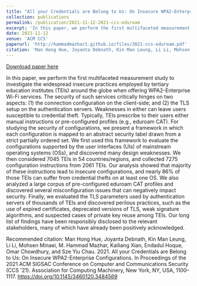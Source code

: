 ```yaml
---
title: "All your Credentials are Belong to Us: On Insecure WPA2-Enterprise Configurations"
collection: publications
permalink: /publication/2021-11-12-2021-ccs-eduroam
excerpt: 'In this paper, we perform the first multifaceted measurement study to investigate the widespread insecure practices employed by tertiary education institutes (TEIs) around the globe when offering WPA2-Enterprise Wi-Fi services. The security of such services critically hinges on two aspects: (1) the connection configuration on the client-side; and (2) the TLS setup on the authentication servers. Weaknesses in either can leave users susceptible to credential theft. Typically, TEIs prescribe to their users either manual instructions or pre-configured profiles (e.g., eduroam CAT). For studying the security of configurations, we present a framework in which each configuration is mapped to an abstract security label drawn from a strict partially ordered set. We first used this framework to evaluate the configurations supported by the user interfaces (UIs) of mainstream operating systems (OSs), and discovered many design weaknesses. We then considered 7045 TEIs in 54 countries/regions, and collected 7275 configuration instructions from 2061 TEIs. Our analysis showed that majority of these instructions lead to insecure configurations, and nearly 86% of those TEIs can suffer from credential thefts on at least one OS. We also analyzed a large corpus of pre-configured eduroam CAT profiles and discovered several misconfiguration issues that can negatively impact security. Finally, we evaluated the TLS parameters used by authentication servers of thousands of TEIs and discovered perilous practices, such as the use of expired certificates, deprecated versions of TLS, weak signature algorithms, and suspected cases of private key reuse among TEIs. Our long list of findings have been responsibly disclosed to the relevant stakeholders, many of which have already been positively acknowledged.'
date: 2021-11-12
venue: 'ACM CCS'
paperurl: 'http://hammadmazhar1.github.io/files/2021-ccs-eduroam.pdf'
citation: 'Man Hong Hue, Joyanta Debnath, Kin Man Leung, Li Li, Mohsen Minaei, M. Hammad Mazhar, Kailiang Xian, Endadul Hoque, Omar Chowdhury, and Sze Yiu Chau. 2021. All your Credentials are Belong to Us: On Insecure WPA2-Enterprise Configurations. In Proceedings of the 2021 ACM SIGSAC Conference on Computer and Communications Security (CCS &apos;21). Association for Computing Machinery, New York, NY, USA, 1100–1117. https://doi.org/10.1145/3460120.3484569'
---
```


<a href='http://hammadmazhar1.github.io/files/2021-ccs-eduroam.pdf'>Download paper here</a>

In this paper, we perform the first multifaceted measurement study to investigate the widespread insecure practices employed by tertiary education institutes (TEIs) around the globe when offering WPA2-Enterprise Wi-Fi services. The security of such services critically hinges on two aspects: (1) the connection configuration on the client-side; and (2) the TLS setup on the authentication servers. Weaknesses in either can leave users susceptible to credential theft. Typically, TEIs prescribe to their users either manual instructions or pre-configured profiles (e.g., eduroam CAT). For studying the security of configurations, we present a framework in which each configuration is mapped to an abstract security label drawn from a strict partially ordered set. We first used this framework to evaluate the configurations supported by the user interfaces (UIs) of mainstream operating systems (OSs), and discovered many design weaknesses. We then considered 7045 TEIs in 54 countries/regions, and collected 7275 configuration instructions from 2061 TEIs. Our analysis showed that majority of these instructions lead to insecure configurations, and nearly 86% of those TEIs can suffer from credential thefts on at least one OS. We also analyzed a large corpus of pre-configured eduroam CAT profiles and discovered several misconfiguration issues that can negatively impact security. Finally, we evaluated the TLS parameters used by authentication servers of thousands of TEIs and discovered perilous practices, such as the use of expired certificates, deprecated versions of TLS, weak signature algorithms, and suspected cases of private key reuse among TEIs. Our long list of findings have been responsibly disclosed to the relevant stakeholders, many of which have already been positively acknowledged.

Recommended citation: Man Hong Hue, Joyanta Debnath, Kin Man Leung, Li Li, Mohsen Minaei, M. Hammad Mazhar, Kailiang Xian, Endadul Hoque, Omar Chowdhury, and Sze Yiu Chau. 2021. All your Credentials are Belong to Us: On Insecure WPA2-Enterprise Configurations. In Proceedings of the 2021 ACM SIGSAC Conference on Computer and Communications Security (CCS '21). Association for Computing Machinery, New York, NY, USA, 1100–1117. https://doi.org/10.1145/3460120.3484569